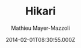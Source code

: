 ---
title: Hikari
github: 'https://github.com/mx3m/hikari-for-Jekyll'
demo: 'http://mx3m.github.io/hikari-for-Jekyll/'
author: Mathieu Mayer-Mazzoli
ssg:
  - Jekyll
cms:
  - No Cms
date: 2014-02-01T08:30:55.000Z
github_branch: gh-pages
description: An open-source theme for Jekyll
stale: false
disabled: true
disabled_reason: demo url not found
---